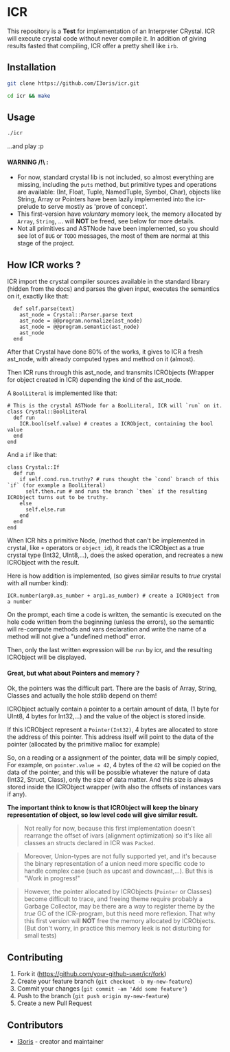 # ICR

This repository is a **Test** for implementation of an Interpreter CRystal. ICR will execute crystal code without never compile it. In addition of giving results fasted that compiling, ICR offer a pretty shell like `irb`.

## Installation

```sh
git clone https://github.com/I3oris/icr.git

cd icr && make
```

## Usage

```sh
./icr
```
...and play :p

#### WARNING /!\\ :

* For now, standard crystal lib is not included, so almost everything are missing, including the `puts` method, but primitive types and operations are available: (Int, Float, Tuple, NamedTuple, Symbol, Char), objects like String, Array or Pointers have been lazily implemented into the icr-prelude to serve mostly as 'prove of concept'.
* This first-version have *voluntary* memory leek, the memory allocated by `Array`, `String`, ... will **NOT** be freed, see below for more details.
* Not all primitives and ASTNode have been implemented, so you should see lot of `BUG` or `TODO` messages, the most of them are normal at this stage of the project.

## How ICR works ?

ICR import the crystal compiler sources available in the standard library (hidden from the docs)
and parses the given input, executes the semantics on it, exactly like that:
```crystal
  def self.parse(text)
    ast_node = Crystal::Parser.parse text
    ast_node = @@program.normalize(ast_node)
    ast_node = @@program.semantic(ast_node)
    ast_node
  end
```
After that Crystal have done 80% of the works, it gives to ICR a fresh ast\_node, with already computed types and method on it (almost).

Then ICR runs through this ast\_node, and transmits ICRObjects (Wrapper for object created in ICR) depending the kind of the ast\_node.

A `BoolLiteral` is implemented like that:
```crystal
# This is the crystal ASTNode for a BoolLiteral, ICR will `run` on it.
class Crystal::BoolLiteral
  def run
    ICR.bool(self.value) # creates a ICRObject, containing the bool value
  end
end
```

And a `if` like that:
```crystal
class Crystal::If
  def run
    if self.cond.run.truthy? # runs thought the `cond` branch of this `if` (for example a BoolLiteral)
      self.then.run # and runs the branch `then` if the resulting ICRObject turns out to be truthy.
    else
      self.else.run
    end
  end
end
```

When ICR hits a primitive Node, (method that can't be implemented in crystal, like `+` operators or `object_id`), it reads the ICRObject as a true crystal type (Int32, UInt8,...), does the asked operation, and recreates a new ICRObject with the result.

Here is how addition is implemented, (so gives similar results to *true* crystal with all number kind):
```crystal
ICR.number(arg0.as_number + arg1.as_number) # create a ICRObject from a number
```

On the prompt, each time a code is written, the semantic is executed on the hole code written from the beginning (unless the errors), so the semantic will re-compute methods and vars declaration and write the name of a method will not give a "undefined method" error.

Then, only the last written expression will be `run` by icr, and the resulting ICRObject will be displayed.

#### Great, but what about Pointers and memory ?

Ok, the pointers was the difficult part. There are the basis of Array, String, Classes and actually the hole stdlib depend on them!

ICRObject actually contain a pointer to a certain amount of data, (1 byte for UInt8, 4 bytes for Int32,...) and the value of the object is stored inside.

If this ICRObject represent a `Pointer(Int32)`, 4 bytes are allocated to store the address of this pointer. This address itself will point to the data of the pointer (allocated by the primitive malloc for example)

So, on a reading or a assignment of the pointer, data will be simply copied,
For example, on `pointer.value = 42`, 4 bytes of the `42` will be copied on the data of the pointer, and this will be possible whatever the nature of data (Int32, Struct, Class), only the size of data matter. And this size is always stored inside the ICRObject wrapper (with also the offsets of instances vars if any).

**The important think to know is that ICRObject will keep the binary representation of object, so low level code will give similar result.**

> Not really for now, because this first implementation doesn't rearrange the offset of ivars (alignment optimization) so it's like all classes an structs declared in ICR was `Packed`.

> Moreover, Union-types are not fully supported yet, and it's because the binary representation of a union  need more specific code to handle complex case (such as upcast and downcast,...). But this is "Work in progress!"

> However, the pointer allocated by ICRObjects (`Pointer` or Classes) become difficult to trace, and freeing theme require probably a Garbage Collector, may be there are a way to register theme by the *true* GC of the ICR-program, but this need more reflexion. That why this first version will **NOT** free the memory allocated by ICRObjects. (But don't worry, in practice this memory leek is not disturbing for small tests)


## Contributing

1. Fork it (<https://github.com/your-github-user/icr/fork>)
2. Create your feature branch (`git checkout -b my-new-feature`)
3. Commit your changes (`git commit -am 'Add some feature'`)
4. Push to the branch (`git push origin my-new-feature`)
5. Create a new Pull Request

## Contributors

- [I3oris](https://github.com/I3oris) - creator and maintainer
